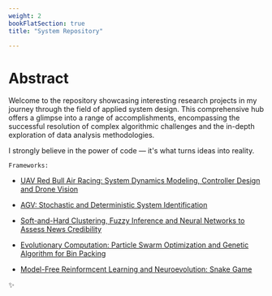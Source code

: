 ```yaml
---
weight: 2
bookFlatSection: true
title: "System Repository"

---
```


# **Abstract**


Welcome to the repository showcasing interesting research projects in my journey through the field of applied system design. This comprehensive hub offers a glimpse into a range of accomplishments, encompassing the successful resolution of complex algorithmic challenges and the in-depth exploration of data analysis methodologies. 

I strongly believe in the power of code — it's what turns ideas into reality.

`Frameworks:`

- [UAV Red Bull Air Racing: System Dynamics Modeling, Controller Design and Drone Vision](https://ricardochin.com/docs/code/uav/)

- [AGV: Stochastic and Deterministic System Identification](https://ricardochin.com/docs/code/agv/)

- [Soft-and-Hard Clustering, Fuzzy Inference and Neural Networks to Assess News Credibility](https://ricardochin.com/docs/code/deep-learning-fake-news/)

- [Evolutionary Computation: Particle Swarm Optimization and Genetic Algorithm for Bin Packing](https://ricardochin.com/docs/code/bin-packing/)

- [Model-Free Reinformcent Learning and Neuroevolution: Snake Game](https://ricardochin.com/docs/code/snake-game/)

✨






